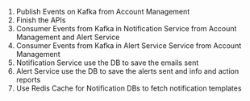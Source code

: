 1. Publish Events on Kafka from Account Management
2. Finish the APIs
3. Consumer Events from Kafka in Notification Service from Account Management and Alert Service
4. Consumer Events from Kafka in Alert Service Service from Account Management
5. Notification Service use the DB to save the emails sent
6. Alert Service use the DB to save the alerts sent and info and action reports
7. Use Redis Cache for Notification DBs to fetch notification templates
